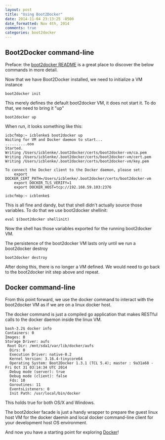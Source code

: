 ```yaml
---
layout: post
title: "Using Boot2Docker"
date: 2014-11-04 23:13:25 -0500
date_formatted: Nov 4th, 2014
comments: true
categories: boot2docker
---
```


Boot2Docker command-line
------------------------

Preface: the [boot2docker README](https://github.com/boot2docker/boot2docker) is a great place to discover the below commands in more detail.

Now that we have Boot2Docker installed, we need to initialize a VM instance

    boot2docker init

This merely defines the default boot2docker VM, it does not start it. To do that, we need to bring it "up"

    boot2docker up

When run, it looks something like this:

    icbcfmbp:~ icblenke$ boot2docker up
    Waiting for VM and Docker daemon to start...
    ..........ooo
    Started.
    Writing /Users/icblenke/.boot2docker/certs/boot2docker-vm/ca.pem
    Writing /Users/icblenke/.boot2docker/certs/boot2docker-vm/cert.pem
    Writing /Users/icblenke/.boot2docker/certs/boot2docker-vm/key.pem

    To connect the Docker client to the Docker daemon, please set:
        export DOCKER_CERT_PATH=/Users/icblenke/.boot2docker/certs/boot2docker-vm
        export DOCKER_TLS_VERIFY=1
        export DOCKER_HOST=tcp://192.168.59.103:2376

    icbcfmbp:~ icblenke$

This is all fine and dandy, but that shell didn't actually source those variables. To do that we use boot2docker shellinit:

    eval $(boot2docker shellinit)

Now the shell has those variables exported for the running boot2docker VM.

The persistence of the boot2docker VM lasts only until we run a boot2docker destroy

    boot2docker destroy

After doing this, there is no longer a VM defined. We would need to go back to the boot2docker init step above and repeat.

Docker command-line
-------------------

From this point forward, we use the docker command to interact with the boot2docker VM as if we are on a linux docker host.

The docker command is just a compiled go application that makes RESTful calls to the docker daemon inside the linux VM.

    bash-3.2$ docker info
    Containers: 0
    Images: 0
    Storage Driver: aufs
     Root Dir: /mnt/sda1/var/lib/docker/aufs
      Dirs: 0
      Execution Driver: native-0.2
      Kernel Version: 3.16.4-tinycore64
      Operating System: Boot2Docker 1.3.1 (TCL 5.4); master : 9a31a68 - Fri Oct 31 03:14:34 UTC 2014
      Debug mode (server): true
      Debug mode (client): false
      Fds: 10
      Goroutines: 11
      EventsListeners: 0
      Init Path: /usr/local/bin/docker

This holds true for both OS/X and Windows. 

The boot2docker facade is just a handy wrapper to prepare the guest linux host VM for the docker daemin and local docker command-line client for your development host OS environment.

And now you have a starting point for exploring [Docker](http://docker.io)!

